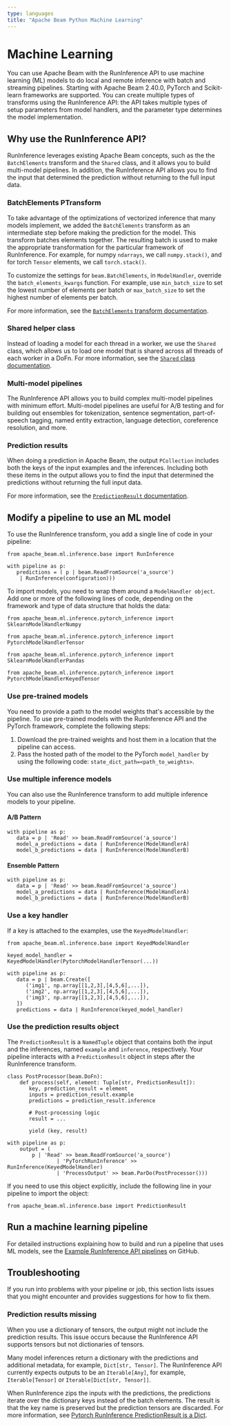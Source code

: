 ```yaml
---
type: languages
title: "Apache Beam Python Machine Learning"
---
```

<!--
Licensed under the Apache License, Version 2.0 (the "License");
you may not use this file except in compliance with the License.
You may obtain a copy of the License at

http://www.apache.org/licenses/LICENSE-2.0

Unless required by applicable law or agreed to in writing, software
distributed under the License is distributed on an "AS IS" BASIS,
WITHOUT WARRANTIES OR CONDITIONS OF ANY KIND, either express or implied.
See the License for the specific language governing permissions and
limitations under the License.
-->

# Machine Learning

You can use Apache Beam with the RunInference API to use machine learning (ML) models to do local and remote inference with batch and streaming pipelines. Starting with Apache Beam 2.40.0, PyTorch and Scikit-learn frameworks are supported. You can create multiple types of transforms using the RunInference API: the API takes multiple types of setup parameters from model handlers, and the parameter type determines the model implementation.

## Why use the RunInference API?

RunInference leverages existing Apache Beam concepts, such as the the `BatchElements` transform and the `Shared` class, and it allows you to build multi-model pipelines. In addition, the RunInference API allows you to find the input that determined the prediction without returning to the full input data.

### BatchElements PTransform

To take advantage of the optimizations of vectorized inference that many models implement, we added the `BatchElements` transform as an intermediate step before making the prediction for the model. This transform batches elements together. The resulting batch is used to make the appropriate transformation for the particular framework of RunInference. For example, for numpy `ndarrays`, we call `numpy.stack()`,  and for torch `Tensor` elements, we call `torch.stack()`.

To customize the settings for `beam.BatchElements`, in `ModelHandler`, override the `batch_elements_kwargs` function. For example, use `min_batch_size` to set the lowest number of elements per batch or `max_batch_size` to set the highest number of elements per batch.

For more information, see the [`BatchElements` transform documentation](https://beam.apache.org/releases/pydoc/current/apache_beam.transforms.util.html#apache_beam.transforms.util.BatchElements).

### Shared helper class

Instead of loading a model for each thread in a worker, we use the `Shared` class, which allows us to load one model that is shared across all threads of each worker in a DoFn. For more information, see the
[`Shared` class documentation](https://github.com/apache/beam/blob/master/sdks/python/apache_beam/utils/shared.py#L20).

### Multi-model pipelines

The RunInference API allows you to build complex multi-model pipelines with minimum effort. Multi-model pipelines are useful for A/B testing and for building out ensembles for tokenization, sentence segmentation, part-of-speech tagging, named entity extraction, language detection, coreference resolution, and more.

### Prediction results

When doing a prediction in Apache Beam, the output `PCollection` includes both the keys of the input examples and the inferences. Including both these items in the output allows you to find the input that determined the predictions without returning the full input data.

For more information, see the [`PredictionResult` documentation](https://github.com/apache/beam/blob/master/sdks/python/apache_beam/ml/inference/base.py#L65). 

## Modify a pipeline to use an ML model

To use the RunInference transform, you add a single line of code in your pipeline:

```
from apache_beam.ml.inference.base import RunInference
 
with pipeline as p:
   predictions = ( p | beam.ReadFromSource('a_source')   
    | RunInference(configuration)))
```

To import models, you need to wrap them around a `ModelHandler object`. Add one or more of the following lines of code, depending on the framework and type of data structure that holds the data:

```
from apache_beam.ml.inference.pytorch_inference import SklearnModelHandlerNumpy
```
```
from apache_beam.ml.inference.pytorch_inference import PytorchModelHandlerTensor
```
```
from apache_beam.ml.inference.pytorch_inference import SklearnModelHandlerPandas
```
```
from apache_beam.ml.inference.pytorch_inference import PytorchModelHandlerKeyedTensor
```
### Use pre-trained models

You need to provide a path to the model weights that's accessible by the pipeline. To use pre-trained models with the RunInference API and the PyTorch framework, complete the following steps:

1. Download the pre-trained weights and host them in a location that the pipeline can access.
2. Pass the hosted path of the model to the PyTorch `model_handler` by using the following code: `state_dict_path=<path_to_weights>`.

### Use multiple inference models

You can also use the RunInference transform to add multiple inference models to your pipeline.

#### A/B Pattern

```
with pipeline as p:
   data = p | 'Read' >> beam.ReadFromSource('a_source') 
   model_a_predictions = data | RunInference(ModelHandlerA)
   model_b_predictions = data | RunInference(ModelHandlerB)
```

#### Ensemble Pattern

```
with pipeline as p:
   data = p | 'Read' >> beam.ReadFromSource('a_source') 
   model_a_predictions = data | RunInference(ModelHandlerA)
   model_b_predictions = data | RunInference(ModelHandlerB)
```

### Use a key handler

If a key is attached to the examples, use the `KeyedModelHandler`:

```
from apache_beam.ml.inference.base import KeyedModelHandler
 
keyed_model_handler = KeyedModelHandler(PytorchModelHandlerTensor(...))
 
with pipeline as p:
   data = p | beam.Create([
      ('img1', np.array[[1,2,3],[4,5,6],...]),
      ('img2', np.array[[1,2,3],[4,5,6],...]),
      ('img3', np.array[[1,2,3],[4,5,6],...]),
   ])
   predictions = data | RunInference(keyed_model_handler)
```

### Use the prediction results object

The `PredictionResult` is a `NamedTuple` object that contains both the input and the inferences, named  `example` and  `inference`, respectively. Your pipeline interacts with a `PredictionResult` object in steps after the RunInference transform.

```
class PostProcessor(beam.DoFn):
    def process(self, element: Tuple[str, PredictionResult]):
       key, prediction_result = element
       inputs = prediction_result.example
       predictions = prediction_result.inference

       # Post-processing logic
       result = ...

       yield (key, result)

with pipeline as p:
    output = (
        p | 'Read' >> beam.ReadFromSource('a_source') 
                | 'PyTorchRunInference' >> RunInference(KeyedModelHandler)
                | 'ProcessOutput' >> beam.ParDo(PostProcessor()))
```

If you need to use this object explicitly, include the following line in your pipeline to import the object:

```
from apache_beam.ml.inference.base import PredictionResult
```

## Run a machine learning pipeline

For detailed instructions explaining how to build and run a pipeline that uses ML models, see the
[Example RunInference API pipelines](https://github.com/apache/beam/tree/master/sdks/python/apache_beam/examples/inference) on GitHub.

## Troubleshooting

If you run into problems with your pipeline or job, this section lists issues that you might encounter and provides suggestions for how to fix them.

### Prediction results missing

When you use a dictionary of tensors, the output might not include the prediction results. This issue occurs because the RunInference API supports tensors but not dictionaries of tensors. 

Many model inferences return a dictionary with the predictions and additional metadata, for example, `Dict[str, Tensor]`. The RunInference API currently expects outputs to be an `Iterable[Any]`, for example, `Iterable[Tensor]` or `Iterable[Dict[str, Tensor]]`.

When RunInference zips the inputs with the predictions, the predictions iterate over the dictionary keys instead of the batch elements. The result is that the key name is preserved but the prediction tensors are discarded. For more information, see [Pytorch RunInference PredictionResult is a Dict](https://github.com/apache/beam/issues/22240).